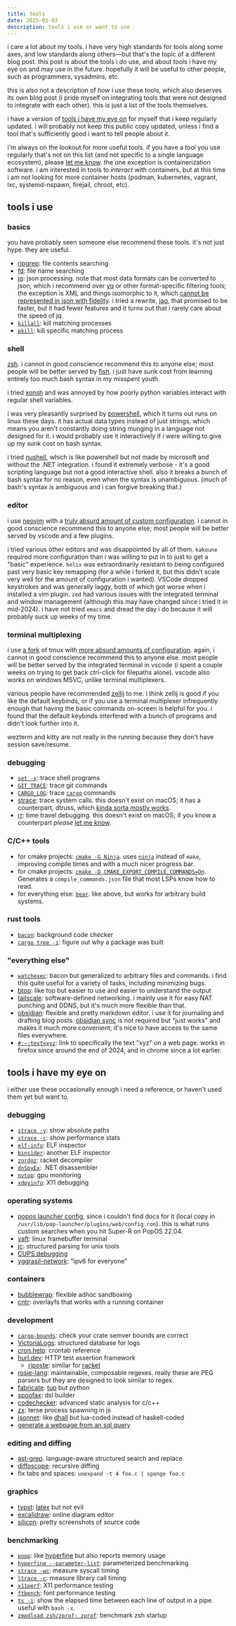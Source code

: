 ```yaml
---
title: tools
date: 2025-05-03
description: tools i use or want to use
---
```

i care a lot about my tools. i have very high standards for tools along some axes, and low standards along others—but that's the topic of a different blog post. this post is about the tools i *do* use, and about tools i have my eye on and may use in the future. hopefully it will be useful to other people, such as programmers, sysadmins, etc.

this is also not a description of *how* i use these tools, which also deserves its own blog post (i pride myself on integrating tools that were not designed to integrate with each other). this is just a list of the tools themselves.

i have a version of [tools i have my eye on](#tools-i-have-my-eye-on) for myself that i keep regularly updated. i will probably not keep this public copy updated, unless i find a tool that's sufficiently good i want to tell people about it.

i'm always on the lookout for more useful tools. if you have a tool you use regularly that's not on this list (and not specific to a single language ecosystem), please [let me know][email]. the one exception is containerization software. i am interested in tools to *interact* with containers, but at this time i am not looking for more container hosts (podman, kubernetes, vagrant, lxc, systemd-nspawn, firejail, chroot, etc).

[email]: mailto:blog@jyn.dev

## tools i use
### basics
you have probably seen someone else recommend these tools. it's not just hype. they are useful.
- [ripgrep](https://github.com/BurntSushi/ripgrep): file contents searching
- [fd](https://github.com/sharkdp/fd): file name searching
- [jq](https://jqlang.org/): json processing. note that most data formats can be converted to json, which i recommend over [yq](https://github.com/mikefarah/yq) or other format-specific filtering tools; the exception is XML and things isomorphic to it, which [cannot be represented in json with fidelity](https://fwslc.blogspot.com/2014/10/json-m.html). i tried a rewrite, [jaq](https://github.com/01mf02/jaq), that promised to be faster, but it had fewer features and it turns out that i rarely care about the speed of jq.
- [`killall`](https://man7.org/linux/man-pages/man1/killall.1.html): kill matching processes
- [`pkill`](https://linux.die.net/man/1/pkill): kill specific matching process
### shell
[zsh](https://docs.jade.fyi/zsh/zsh.html#Introduction-1). i cannot in good conscience recommend this to anyone else; most people will be better served by [fish](https://fishshell.com/). i just have sunk cost from learning entirely too much bash syntax in my misspent youth.

i tried [xonsh](https://xon.sh/) and was annoyed by how poorly python variables interact with regular shell variables.

i was very pleasantly surprised by [powershell](https://learn.microsoft.com/en-us/powershell/), which it turns out runs on linux these days. it has actual data types instead of just strings, which means you aren't constantly doing string munging in a language not designed for it. i would probably use it interactively if i were willing to give up my sunk cost on bash syntax.

i tried [nushell](https://www.nushell.sh/), which is like powershell but not made by microsoft and without the .NET integration. i found it extremely verbose - it's a good scripting language but not a good interactive shell. also it breaks a bunch of bash syntax for no reason, even when the syntax is unambiguous. (much of bash's syntax *is* ambiguous and i can forgive breaking that.)
### editor
i use [neovim](https://neovim.io/) with a [truly absurd amount of custom configuration](https://github.com/jyn514/dotfiles/blob/master/config/nvim.lua). i cannot in good conscience recommend this to anyone else; most people will be better served by vscode and a few plugins.

i tried various other editors and was disappointed by all of them. `kakoune` required more configuration than i was willing to put in to just to get a "basic" experience. `helix` was extraordinarily resistant to being configured past very basic key remapping (for a while i forked it, but this didn't scale very well for the amount of configuration i wanted). VSCode dropped keystrokes and was generally laggy, both of which got worse when i installed a vim plugin. `zed` had various issues with the integrated terminal and window management (although this may have changed since i tried it in mid-2024). i have not tried `emacs` and dread the day i do because it will probably suck up weeks of my time.
### terminal multiplexing
i use [a fork](https://github.com/jyn514/tmux/tree/working) of tmux with [more absurd amounts of configuration](https://github.com/jyn514/dotfiles/blob/master/config/tmux.conf). again, i cannot in good conscience recommend this to anyone else. most people will be better served by the integrated terminal in vscode (i spent a couple weeks on trying to get back ctrl-click for filepaths alone). vscode also works on windows MSVC, unlike terminal multiplexers.

various people have recommended [zellij](https://zellij.dev/) to me. i think zellij is good if you like the default keybinds, or if you use a terminal multiplexer infrequently enough that having the basic commands on-screen is helpful for you. i found that the default keybinds interfered with a bunch of programs and didn't look further into it.

wezterm and kitty are not really in the running because they don't have session save/resume.
### debugging
- [`set -x`](https://docs.jade.fyi/zsh/zsh.html#index-XTRACE): trace shell programs
- [`GIT_TRACE`](https://git-scm.com/book/en/v2/Git-Internals-Environment-Variables#_debugging): trace git commands
- [`CARGO_LOG`](https://doc.crates.io/contrib/implementation/debugging.html#logging): trace [`cargo`](https://doc.rust-lang.org/cargo/) commands
- [strace](https://strace.io/): trace system calls. this doesn't exist on macOS; it has a counterpart, dtruss, which [kinda sorta mostly works](https://poweruser.blog/using-dtrace-with-sip-enabled-3826a352e64b).
- [rr](https://rr-project.org/): time travel debugging. this doesn't exist on macOS; if you know a counterpart *please* [let me know][email].
### C/C++ tools
- for cmake projects: [`cmake -G Ninja`](https://cmake.org/cmake/help/latest/manual/cmake.1.html#cmdoption-cmake-G). uses [`ninja`](https://ninja-build.org/manual.html#_comparison_to_make) instead of `make`, improving compile times and with a much nicer progress bar.
- for cmake projects: [`cmake -D CMAKE_EXPORT_COMPILE_COMMANDS=On`](https://cmake.org/cmake/help/latest/variable/CMAKE_EXPORT_COMPILE_COMMANDS.html). Generates a `compile_commands.json` file that most LSPs know how to read.
- for everything else: [`bear`](https://github.com/rizsotto/Bear). like above, but works for arbitrary build systems.
### rust tools
- [`bacon`](https://github.com/Canop/bacon/): background code checker
- [`cargo tree -i`](https://doc.rust-lang.org/cargo/commands/cargo-tree.html#tree-options): figure out why a package was built
### "everything else"
- [`watchexec`](https://github.com/watchexec/watchexec/): bacon but generalized to arbitrary files and commands. i find this quite useful for a variety of tasks, including minimizing bugs.
- [btop](https://github.com/aristocratos/btop): like top but easier to use and easier to understand the output
- [tailscale](https://tailscale.com/): software-defined networking. i mainly use it for easy NAT punching and DDNS, but it's much more flexible than that.
- [obsidian](https://obsidian.md/): flexible and pretty markdown editor. i use it for journaling and drafting blog posts. [obsidian sync](https://obsidian.md/sync) is not required but "just works" and makes it much more convenient; it's nice to have access to the same files everywhere.
- [`#:~:text=xyz`](https://developer.mozilla.org/en-US/docs/Web/URI/Reference/Fragment/Text_fragments): link to specifically the text "xyz" on a web page. works in firefox since around the end of 2024, and in chrome since a lot earlier.
## tools i have my eye on
i either use these occasionally enough i need a reference, or haven't used them yet but want to.
### debugging
- [`strace -y`](https://man7.org/linux/man-pages/man1/strace.1.html#:~:text=y,decode-fds): show absolute paths
- [`strace -c`](https://man7.org/linux/man-pages/man1/strace.1.html#:~:text=summary-only): show performance stats
- [`elf-info`](https://crates.io/crates/elf-info): ELF inspector
- [`binsider`](https://binsider.dev/blog/v020/): another ELF inspector
- [`zordoz`](https://docs.racket-lang.org/zordoz/index.html): racket decompiler
- [`dnSpyEx`](https://github.com/dnSpyEx/dnSpy): .NET disassembler
- [`nvtop`](https://github.com/Syllo/nvtop): gpu monitoring
- [`xdpyinfo`](https://linux.die.net/man/1/xdpyinfo): X11 debugging
### operating systems
- [popos launcher config](https://github.com/pop-os/launcher/blob/master/plugins/src/web/config.ron), since i couldn't find docs for it (local copy in `/usr/lib/pop-launcher/plugins/web/config.ron`). this is what runs custom searches when you hit Super-R on PopOS 22.04.
- [yaft](https://github.com/uobikiemukot/yaft?tab=readme-ov-file): linux framebuffer terminal
- [jc](https://github.com/kellyjonbrazil/jc): structured parsing for unix tools
- [CUPS debugging](https://docs.fedoraproject.org/en-US/quick-docs/cups-debug-scanning-issues/)
- [yggrasil-network](https://yggdrasil-network.github.io/about.html): "ipv6 for everyone"
### containers
- [bubblewrap](https://github.com/containers/bubblewrap): flexible adhoc sandboxing
- [cntr](https://github.com/Mic92/cntr): overlayfs that works with a running container
### development
- [`cargo-bounds`](https://crates.io/crates/cargo-bounds): check your crate semver bounds are correct
- [VictoriaLogs](https://victoriametrics.com/products/victorialogs/): structured database for logs
- [cron.help](https://cron.help/): crontab reference
- [hurl.dev](https://hurl.dev): HTTP test assertion framework
	- [riposte](https://docs.racket-lang.org/riposte/): similar for [racket](https://racket-lang.org/)
- [rosie-lang](https://rosie-lang.org/): maintainable, composable regexes. really these are PEG parsers but they are designed to look similar to regex.
- [fabricate](https://github.com/brushtechnology/fabricate): [tup](https://gittup.org/tup/) but python
- [spoofax](https://spoofax.dev/): dsl builder 
- [codechecker](https://github.com/Ericsson/codechecker): advanced static analysis for c/c++
- [zx](https://google.github.io/zx/getting-started): terse process spawning in js
- [jsonnet](https://jsonnet.org): like [dhall](https://dhall-lang.org/) but lua-coded instead of haskell-coded
- [generate a webpage from an sql query](https://sql.datapage.app/)
### editing and diffing
- [ast-grep](https://ast-grep.github.io/). language-aware structured search and replace.
- [diffoscope](https://diffoscope.org/): recursive diffing 
- fix tabs and spaces: `unexpand -t 4 foo.c | sponge foo.c`
### graphics
- [typst](https://typst.app/): [latex](https://www.latex-project.org/) but not evil
- [excalidraw](https://excalidraw.com/): online diagram editor
- [silicon](https://github.com/Aloxaf/silicon): pretty screenshots of source code
### benchmarking
- [`poop`](https://github.com/andrewrk/poop): like [hyperfine](https://github.com/sharkdp/hyperfine) but also reports memory usage
- [`hyperfine --parameter-list`](https://github.com/sharkdp/hyperfine#parameterized-benchmarks): parameterized benchmarking
- [`strace -wc`](https://man7.org/linux/man-pages/man1/strace.1.html#:~:text=summary-wall-clock): measure syscall timing
- [`ltrace -c`](https://man7.org/linux/man-pages/man1/ltrace.1.html#:~:text=count%20time): measure library call timing
- [`x11perf`](https://linux.die.net/man/1/x11perf): X11 performance testing
- [`ftbench`](https://manpages.debian.org/testing/freetype2-demos/ftbench.1.en.html): font performance testing
- [`ts -i`](https://man.openbsd.org/ts#i): show the elapsed time between each line of output in a pipe. useful with `bash -x`.
- [`zmodload zsh/zprof; zprof`](https://docs.jade.fyi/zsh/zsh.html#The-zsh_002fzprof-Module): benchmark zsh startup
